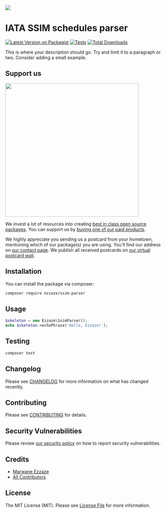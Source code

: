 
[<img src="https://github-ads.s3.eu-central-1.amazonaws.com/support-ukraine.svg?t=1" />](https://supportukrainenow.org)

# IATA SSIM schedules parser

[![Latest Version on Packagist](https://img.shields.io/packagist/v/ezzaze/ssim-parser.svg?style=flat-square)](https://packagist.org/packages/ezzaze/ssim-parser)
[![Tests](https://github.com/ezzaze/ssim-parser/actions/workflows/run-tests.yml/badge.svg?branch=main)](https://github.com/ezzaze/ssim-parser/actions/workflows/run-tests.yml)
[![Total Downloads](https://img.shields.io/packagist/dt/ezzaze/ssim-parser.svg?style=flat-square)](https://packagist.org/packages/ezzaze/ssim-parser)

This is where your description should go. Try and limit it to a paragraph or two. Consider adding a small example.

## Support us

[<img src="https://github-ads.s3.eu-central-1.amazonaws.com/ssim-parser.jpg?t=1" width="419px" />](https://spatie.be/github-ad-click/ssim-parser)

We invest a lot of resources into creating [best in class open source packages](https://spatie.be/open-source). You can support us by [buying one of our paid products](https://spatie.be/open-source/support-us).

We highly appreciate you sending us a postcard from your hometown, mentioning which of our package(s) you are using. You'll find our address on [our contact page](https://spatie.be/about-us). We publish all received postcards on [our virtual postcard wall](https://spatie.be/open-source/postcards).

## Installation

You can install the package via composer:

```bash
composer require ezzaze/ssim-parser
```

## Usage

```php
$skeleton = new Ezzaze\SsimParser();
echo $skeleton->echoPhrase('Hello, Ezzaze!');
```

## Testing

```bash
composer test
```

## Changelog

Please see [CHANGELOG](CHANGELOG.md) for more information on what has changed recently.

## Contributing

Please see [CONTRIBUTING](https://github.com/spatie/.github/blob/main/CONTRIBUTING.md) for details.

## Security Vulnerabilities

Please review [our security policy](../../security/policy) on how to report security vulnerabilities.

## Credits

- [Marwane Ezzaze](https://github.com/ezzaze)
- [All Contributors](../../contributors)

## License

The MIT License (MIT). Please see [License File](LICENSE.md) for more information.
